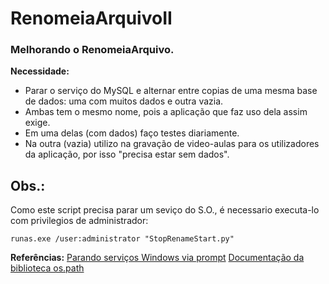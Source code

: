 # RenomeiaArquivoII
### Melhorando o RenomeiaArquivo.

**Necessidade:**
* Parar o serviço do MySQL e alternar entre copias de uma mesma base de dados: uma com muitos dados e outra vazia.
* Ambas tem o mesmo nome, pois a aplicação que faz uso dela assim exige.
* Em uma delas (com dados) faço testes diariamente.
* Na outra (vazia) utilizo na gravação de video-aulas para os utilizadores da aplicação, por isso "precisa estar sem dados".

## Obs.:
Como este script precisa parar um seviço do S.O., é necessario executa-lo com privilegios de administrador:
```
runas.exe /user:administrator "StopRenameStart.py"
```

**Referências:**
[Parando serviços Windows via prompt](https://www.itprotoday.com/windows-78/how-can-i-stop-service-command-line)
[Documentação da biblioteca os.path](https://docs.python.org/3/library/os.path.html)